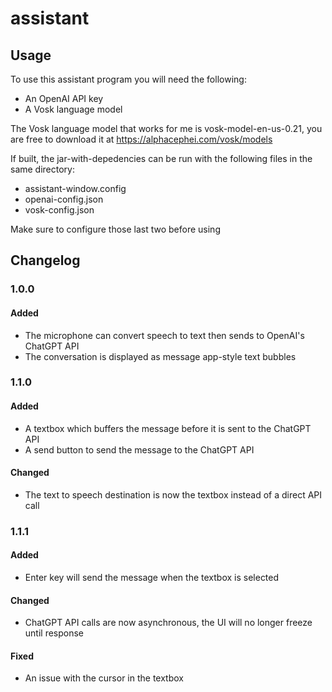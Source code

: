 # assistant  

## Usage
To use this assistant program you will need the following:
- An OpenAI API key
- A Vosk language model

The Vosk language model that works for me is vosk-model-en-us-0.21, you are free to download it at https://alphacephei.com/vosk/models

If built, the jar-with-depedencies can be run with the following files in the same directory:
- assistant-window.config
- openai-config.json
- vosk-config.json

Make sure to configure those last two before using

## Changelog

### 1.0.0
#### Added
- The microphone can convert speech to text then sends to OpenAI's ChatGPT API
- The conversation is displayed as message app-style text bubbles  

### 1.1.0
#### Added
- A textbox which buffers the message before it is sent to the ChatGPT API
- A send button to send the message to the ChatGPT API
#### Changed
- The text to speech destination is now the textbox instead of a direct API call  

### 1.1.1
#### Added
- Enter key will send the message when the textbox is selected
#### Changed
- ChatGPT API calls are now asynchronous, the UI will no longer freeze until response
#### Fixed
- An issue with the cursor in the textbox
